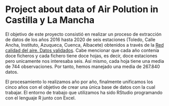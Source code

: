# Project about data of Air Polution in Castilla y La Mancha

El objetivo de este proyecto consistió en realizar un proceso de extracción de datos de los años 2016 hasta 2020 de seis estaciones (Toledo, Calle Ancha, Instituto, Azuqueca, Cuenca, Albacete) obtenidos a través de la [Red calidad del aire. Datos validados](
https://www.castillalamancha.es/gobierno/desarrollosostenible/estructura/dgecocir/actuaciones/red-calidad-del-aire-datos-validados-mensuales). Cabe mencionar que cada año contenía doce ficheros y cada fichero tiene doce hojas, es decir, doce estaciones pero unicamente nos interesaba seis. Así mismo, cada hoja tiene una media de 744 observaciones. Por tanto, hemos manejado una media de 267.840 datos. 

El procesamiento lo realizamos año por año, finalmente unificamos los cinco años con el objetivo de crear una única base de datos con la cual trabajar. El entorno de trabajo que utilizamos ha sido RStudio programando con el lenguaje R junto con Excel. 

